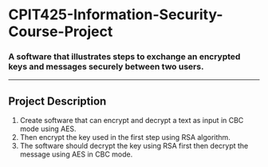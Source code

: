 # CPIT425-Information-Security-Course-Project
### A software that illustrates steps to exchange an encrypted keys and messages securely between two users.
----------------------------------------
##  Project Description 

1. Create software that can encrypt and decrypt a text as input in CBC mode using AES. 
2. Then encrypt the key used in the first step using RSA algorithm. 
3. The software should decrypt the key using RSA first then decrypt the message using AES in CBC mode.
